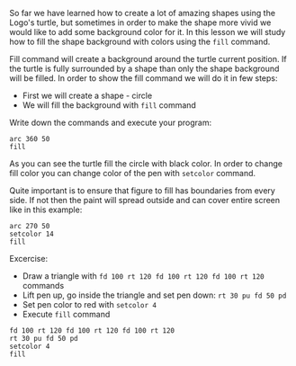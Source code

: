 So far we have learned how to create a lot of amazing shapes using the Logo's turtle, but sometimes in order to make the shape more vivid we would like to add some background color for it. In this lesson we will study how to fill the shape background with colors using the `fill` command.

Fill command will create a background around the turtle current position. If the turtle is fully surrounded by a shape than only the shape background will be filled. In order to show the fill command we will do it in few steps:

- First we will create a shape - circle
- We will fill the background with `fill` command

Write down the commands and execute your program:

<!--logo {"width":"200px", "height":"150px", "code":true}-->

```
arc 360 50
fill
```

As you can see the turtle fill the circle with black color. In order to change fill color you can change color of the pen with `setcolor` command.

Quite important is to ensure that figure to fill has boundaries from every side. If not then the paint will spread outside and can cover entire screen like in this example:

<!--logo {"width":"200px", "height":"150px", "code":true}-->

```
arc 270 50
setcolor 14
fill
```

Excercise:

- Draw a triangle with `fd 100 rt 120 fd 100 rt 120 fd 100 rt 120` commands
- Lift pen up, go inside the triangle and set pen down: `rt 30 pu fd 50 pd`
- Set pen color to red with `setcolor 4`
- Execute `fill` command

<!--solution-->

```
fd 100 rt 120 fd 100 rt 120 fd 100 rt 120
rt 30 pu fd 50 pd
setcolor 4
fill
```
